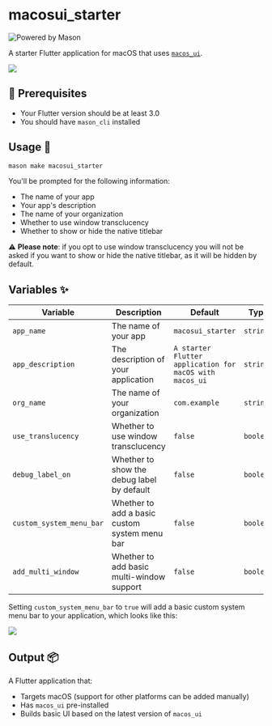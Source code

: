 # macosui_starter

![Powered by Mason](https://img.shields.io/endpoint?url=https%3A%2F%2Ftinyurl.com%2Fmason-badge)

A starter Flutter application for macOS that uses [`macos_ui`](https://pub.dev/packages/macos_ui).

<img src='https://imgur.com/rG4uDKs.png' />

## 🚧 Prerequisites
* Your Flutter version should be at least 3.0
* You should have `mason_cli` installed

## Usage 🚀
```sh
mason make macosui_starter
```

You'll be prompted for the following information:
* The name of your app
* Your app's description
* The name of your organization
* Whether to use window transclucency
* Whether to show or hide the native titlebar

⚠️ **Please note**: if you opt to use window transclucency you will not be asked if you want to show or hide the native 
titlebar, as it will be hidden by default.

## Variables ✨

| Variable                 | Description                                   | Default                                                 | Type      |
|--------------------------|-----------------------------------------------|---------------------------------------------------------|-----------|
| `app_name`               | The name of your app                          | `macosui_starter`                                       | `string`  |
| `app_description`        | The description of your application           | `A starter Flutter application for macOS with macos_ui` | `string`  |
| `org_name`               | The name of your organization                 | `com.example`                                           | `string`  |
| `use_translucency`       | Whether to use window transclucency           | `false`                                                 | `boolean` |
| `debug_label_on`         | Whether to show the debug label by default    | `false`                                                 | `boolean` |
| `custom_system_menu_bar` | Whether to add a basic custom system menu bar | `false`                                                 | `boolean` |
| `add_multi_window`       | Whether to add basic multi-window support     | `false`                                                 | `boolean` |

Setting `custom_system_menu_bar` to `true` will add a basic custom system menu bar to your application, which looks 
like this:

<img src='https://imgur.com/yV7RR2E.png' />

## Output 📦

A Flutter application that:
* Targets macOS (support for other platforms can be added manually)
* Has `macos_ui` pre-installed
* Builds basic UI based on the latest version of `macos_ui` 